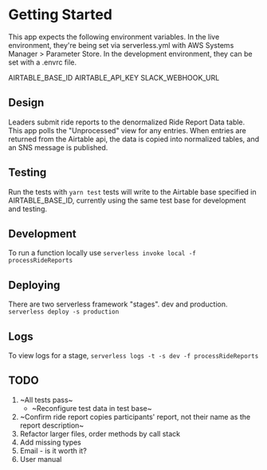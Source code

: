 # Getting Started

This app expects the following environment variables. In the live environment, they're being set via serverless.yml with AWS Systems Manager > Parameter Store. In the development environment, they can be set with a .envrc file.

AIRTABLE_BASE_ID
AIRTABLE_API_KEY
SLACK_WEBHOOK_URL

## Design

Leaders submit ride reports to the denormalized Ride Report Data table. This app polls the "Unprocessed" view for any entries. When entries are returned from the Airtable api, the data is copied into normalized tables, and an SNS message is published.

## Testing

Run the tests with 
`yarn test`
tests will write to the Airtable base specified in AIRTABLE_BASE_ID, currently using the same test base for development and testing.

## Development

To run a function locally use 
`serverless invoke local -f processRideReports`

## Deploying

There are two serverless framework "stages". dev and production.
`serverless deploy -s production`

## Logs

To view logs for a stage, 
`serverless logs -t -s dev -f processRideReports`

## TODO
1. ~All tests pass~
    - ~Reconfigure test data in test base~
2. ~Confirm ride report copies participants' report, not their name as the report description~
3. Refactor larger files, order methods by call stack
4. Add missing types
5. Email - is it worth it?
6. User manual
